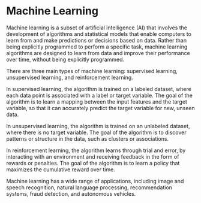 # Machine Learning

Machine learning is a subset of artificial intelligence (AI) that involves the development of algorithms and statistical models that enable computers to learn from and make predictions or decisions based on data. Rather than being explicitly programmed to perform a specific task, machine learning algorithms are designed to learn from data and improve their performance over time, without being explicitly programmed.

There are three main types of machine learning: supervised learning, unsupervised learning, and reinforcement learning.

In supervised learning, the algorithm is trained on a labeled dataset, where each data point is associated with a label or target variable. The goal of the algorithm is to learn a mapping between the input features and the target variable, so that it can accurately predict the target variable for new, unseen data.

In unsupervised learning, the algorithm is trained on an unlabeled dataset, where there is no target variable. The goal of the algorithm is to discover patterns or structure in the data, such as clusters or associations.

In reinforcement learning, the algorithm learns through trial and error, by interacting with an environment and receiving feedback in the form of rewards or penalties. The goal of the algorithm is to learn a policy that maximizes the cumulative reward over time.

Machine learning has a wide range of applications, including image and speech recognition, natural language processing, recommendation systems, fraud detection, and autonomous vehicles.
